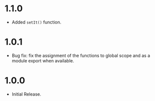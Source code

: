 # 1.1.0

- Added `setIt()` function.

# 1.0.1

- Bug fix: fix the assignment of the functions to global scope and as a module export when available.

# 1.0.0

- Initial Release.
